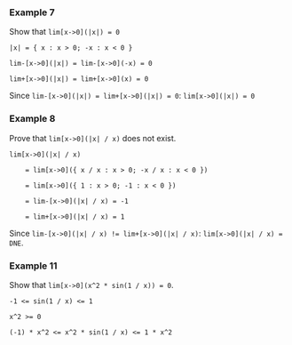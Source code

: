 ### Example 7

Show that `lim[x->0](|x|) = 0`

`|x| = { x : x > 0; -x : x < 0 }`

`lim-[x->0](|x|) = lim-[x->0](-x) = 0`

`lim+[x->0](|x|) = lim+[x->0](x) = 0`

Since `lim-[x->0](|x|) = lim+[x->0](|x|) = 0`: `lim[x->0](|x|) = 0`

### Example 8

Prove that `lim[x->0](|x| / x)` does not exist.

```
lim[x->0](|x| / x)

    = lim[x->0]({ x / x : x > 0; -x / x : x < 0 })

    = lim[x->0]({ 1 : x > 0; -1 : x < 0 })

    = lim-[x->0](|x| / x) = -1

    = lim+[x->0](|x| / x) = 1
```

Since `lim-[x->0](|x| / x) != lim+[x->0](|x| / x)`: `lim[x->0](|x| / x) = DNE`.

### Example 11

Show that `lim[x->0](x^2 * sin(1 / x)) = 0`.

```
-1 <= sin(1 / x) <= 1

x^2 >= 0

(-1) * x^2 <= x^2 * sin(1 / x) <= 1 * x^2

```


